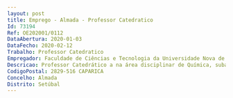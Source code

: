 ```yaml
--- 
layout: post
title: Emprego - Almada - Professor Catedratico
Id: 73194
Ref: OE202001/0112
DataAbertura: 2020-01-03
DataFecho: 2020-02-12
Trabalho: Professor Catedratico
Empregador: Faculdade de Ciências e Tecnologia da Universidade Nova de Lisboa -  NOVA School of Science and Tech
Descricao: Professor Catedrático a na área disciplinar de Química, subáreas de Bioquímica e Biofísica ou de Engenharia Química e Bioquímica ou de Química no âmbito do Departamento de Química da FCT UNL
CodigoPostal: 2829-516 CAPARICA
Concelho: Almada
Distrito: Setúbal
--- 
```

